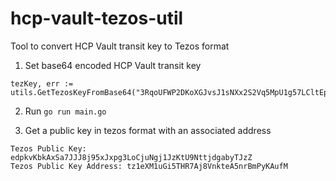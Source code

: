# hcp-vault-tezos-util
Tool to convert HCP Vault transit key to Tezos format

1. Set base64 encoded HCP Vault transit key
```
tezKey, err := utils.GetTezosKeyFromBase64("3RqoUFWP2DKoXGJvsJ1sNXx2S2Vq5MpU1g57LCltEpw=")
```

2. Run ``` go run main.go ```
   
3. Get a public key in tezos format with an associated address
```
Tezos Public Key: edpkvKbkAxSa7JJJ8j95xJxpg3LoCjuNgj1JzKtU9NttjdgabyTJzZ
Tezos Public Key Address: tz1eXM1uGi5THR7Aj8VnkteA5nrBmPyKAufM
```
